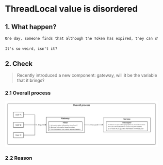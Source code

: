 # ThreadLocal value is disordered

## 1. What happen?

```markdown
One day, someone finds that although the Token has expired, they can still obtain the information after logging in, but the information is not their own

It's so weird, isn't it?

```

## 2. Check
> Recently introduced a new component: gateway, will it be the variable that it brings?

### 2.1 Overall process

![Overall process](../Material/image/ThreadLocal%20value%20is%20disordered.png)

### 2.2 Reason